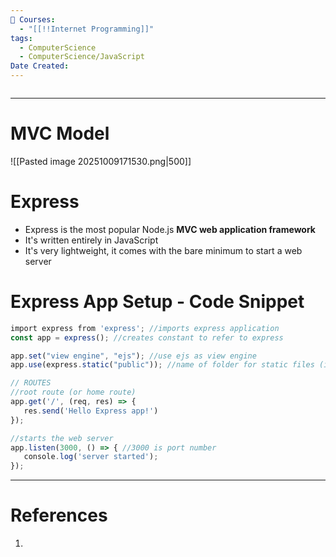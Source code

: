 ```yaml
---
📕 Courses:
  - "[[!!Internet Programming]]"
tags:
  - ComputerScience
  - ComputerScience/JavaScript
Date Created:
---
```

```table-of-contents
```
---
# MVC Model
![[Pasted image 20251009171530.png|500]]

# Express
- Express is the most popular Node.js **MVC web application framework**
- It's written entirely in JavaScript
- It's very lightweight, it comes with the bare minimum to start a web server

# Express App Setup - Code Snippet
```js
import express from 'express'; //imports express application
const app = express(); //creates constant to refer to express

app.set("view engine", "ejs"); //use ejs as view engine
app.use(express.static("public")); //name of folder for static files (images, css)

// ROUTES
//root route (or home route)
app.get('/', (req, res) => {
   res.send('Hello Express app!')
});  

//starts the web server
app.listen(3000, () => { //3000 is port number
   console.log('server started');
});
```
---
# References
1. 